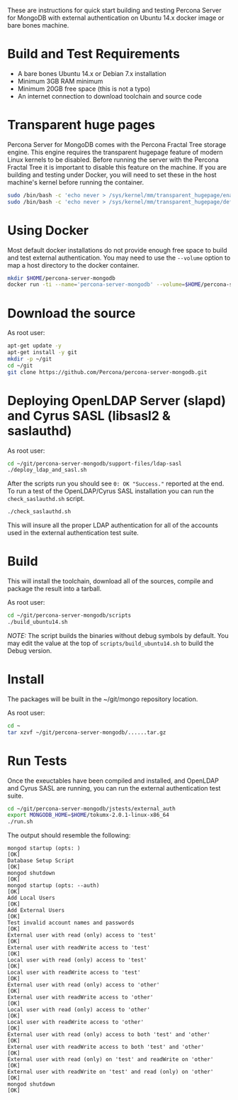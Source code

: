 These are instructions for quick start building and testing Percona Server for MongoDB with external authentication on Ubuntu 14.x docker image or bare bones machine.

# Build and Test Requirements

- A bare bones Ubuntu 14.x or Debian 7.x installation
- Minimum 3GB RAM minimum
- Minimum 20GB free space (this is not a typo)
- An internet connection to download toolchain and source code

# Transparent huge pages

Percona Server for MongoDB comes with the Percona Fractal Tree storage engine. This engine requires the transparent hugepage feature of modern Linux kernels to be disabled. Before running the server with the Percona Fractal Tree it is important to disable this feature on the machine. If you are building and testing under Docker, you will need to set these in the host machine's kernel before running the container.

```sh
sudo /bin/bash -c 'echo never > /sys/kernel/mm/transparent_hugepage/enabled'
sudo /bin/bash -c 'echo never > /sys/kernel/mm/transparent_hugepage/defrag'
```

# Using Docker

Most default docker installations do not provide enough free space to build and test external authentication. You may need to use the `--volume` option to map a host directory to the docker container.

```bash
mkdir $HOME/percona-server-mongodb
docker run -ti --name='percona-server-mongodb' --volume=$HOME/percona-server-mongodb:/root docker.io/ubuntu:14.10 /bin/bash
```

# Download the source

As root user:

```sh
apt-get update -y
apt-get install -y git
mkdir -p ~/git
cd ~/git
git clone https://github.com/Percona/percona-server-mongodb.git
```

# Deploying OpenLDAP Server (slapd) and Cyrus SASL (libsasl2 & saslauthd)

As root user:

```sh
cd ~/git/percona-server-mongodb/support-files/ldap-sasl
./deploy_ldap_and_sasl.sh
```

After the scripts run you should see `0: OK "Success."` reported at the end. To run a test of the OpenLDAP/Cyrus SASL installation you can run the `check_saslauthd.sh` script.

```sh
./check_saslauthd.sh
```

This will insure all the proper LDAP authentication for all of the accounts used in the external authentication test suite.

# Build

This will install the toolchain, download all of the sources, compile and package the result into a tarball.

As root user:

```sh
cd ~/git/percona-server-mongodb/scripts
./build_ubuntu14.sh
```

_NOTE:_ The script builds the binaries without debug symbols by default. You may edit the value at the top of `scripts/build_ubuntu14.sh` to build the Debug version.

# Install

The packages will be built in the ~/git/mongo repository location.

As root user:

```sh
cd ~
tar xzvf ~/git/percona-server-mongodb/......tar.gz
```

# Run Tests

Once the exeuctables have been compiled and installed, and OpenLDAP and Cyrus SASL are running, you can run the external authentication test suite.

```sh
cd ~/git/percona-server-mongodb/jstests/external_auth
export MONGODB_HOME=$HOME/tokumx-2.0.1-linux-x86_64
./run.sh
```

The output should resemble the following:

```
mongod startup (opts: )                                                   [OK]
Database Setup Script                                                     [OK]
mongod shutdown                                                           [OK]
mongod startup (opts: --auth)                                             [OK]
Add Local Users                                                           [OK]
Add External Users                                                        [OK]
Test invalid account names and passwords                                  [OK]
External user with read (only) access to 'test'                           [OK]
External user with readWrite access to 'test'                             [OK]
Local user with read (only) access to 'test'                              [OK]
Local user with readWrite access to 'test'                                [OK]
External user with read (only) access to 'other'                          [OK]
External user with readWrite access to 'other'                            [OK]
Local user with read (only) access to 'other'                             [OK]
Local user with readWrite access to 'other'                               [OK]
External user with read (only) access to both 'test' and 'other'          [OK]
External user with readWrite access to both 'test' and 'other'            [OK]
External user with read (only) on 'test' and readWrite on 'other'         [OK]
External user with readWrite on 'test' and read (only) on 'other'         [OK]
mongod shutdown                                                           [OK]
```
